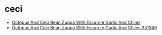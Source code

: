 # ceci

 * [Octopus And Ceci Bean Zuppa With Escarole Garlic And Chiles](../../index/o/octopus-and-ceci-bean-zuppa-with-escarole-garlic-and-chiles-351349.json)
 * [Octopus And Ceci Bean Zuppa With Escarole Garlic And Chiles 351349](../../index/o/octopus-and-ceci-bean-zuppa-with-escarole-garlic-and-chiles-351349.json)
